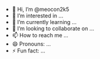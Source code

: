 - 👋 Hi, I’m @meocon2k5
- 👀 I’m interested in ...
- 🌱 I’m currently learning ...
- 💞️ I’m looking to collaborate on ...
- 📫 How to reach me ...
- 😄 Pronouns: ...
- ⚡ Fun fact: ...

<!---
giangdongoc/giangdongoc is a ✨ special ✨ repository because its `README.md` (this file) appears on your GitHub profile.
You can click the Preview link to take a look at your changes.
--->
